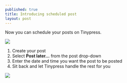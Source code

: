 ```yaml
---
published: true
title: Introducing scheduled post
layout: post
---
```

Now you can schedule your posts on Tinypress.

![](http://i.imgur.com/r4nkPPU.png)

1. Create your post
2. Select **Post later...** from the post drop-down
3. Enter the date and time you want the post to be posted
4. Sit back and let Tinypress handle the rest for you

![](http://i.imgur.com/8uMp32T.png)